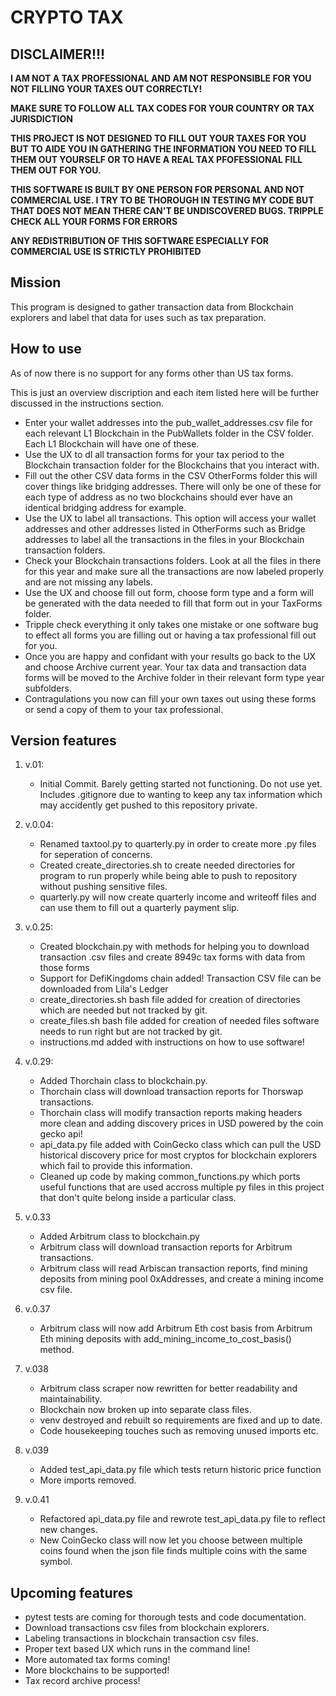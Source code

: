 # CRYPTO TAX

## DISCLAIMER!!!
**I AM NOT A TAX PROFESSIONAL AND AM NOT RESPONSIBLE FOR YOU NOT FILLING YOUR TAXES OUT CORRECTLY!** 

**MAKE SURE TO FOLLOW ALL TAX CODES FOR YOUR COUNTRY OR TAX JURISDICTION**

**THIS PROJECT IS NOT DESIGNED TO FILL OUT YOUR TAXES FOR YOU BUT TO AIDE YOU IN GATHERING THE INFORMATION YOU NEED TO FILL THEM OUT YOURSELF OR TO HAVE A REAL TAX PFOFESSIONAL FILL THEM OUT FOR YOU.**

**THIS SOFTWARE IS BUILT BY ONE PERSON FOR PERSONAL AND NOT COMMERCIAL USE. I TRY TO BE THOROUGH IN TESTING MY CODE BUT THAT DOES NOT MEAN THERE CAN'T BE UNDISCOVERED BUGS. TRIPPLE CHECK ALL YOUR FORMS FOR ERRORS**

**ANY REDISTRIBUTION OF THIS SOFTWARE ESPECIALLY FOR COMMERCIAL USE IS STRICTLY PROHIBITED**


## Mission
This program is designed to gather transaction data from Blockchain explorers and label that data for uses such as tax preparation. 


## How to use
As of now there is no support for any forms other than US tax forms.

This is just an overview discription and each item listed here will be further discussed in the instructions section.

- Enter your wallet addresses into the pub_wallet_addresses.csv file for each relevant L1 Blockchain in the PubWallets folder in the CSV folder. Each L1 Blockchain will have one of these.
- Use the UX to dl all transaction forms for your tax period to the Blockchain transaction folder for the Blockchains that you interact with.
- Fill out the other CSV data forms in the CSV OtherForms folder this will cover things like bridging addresses. There will only be one of these for each type of address as no two blockchains should ever have an identical bridging address for example.
- Use the UX to label all transactions. This option will access your wallet addresses and other addresses listed in OtherForms such as Bridge addresses to label all the transactions in the files in your Blockchain transaction folders.
- Check your Blockchain transactions folders. Look at all the files in there for this year and make sure all the transactions are now labeled properly and are not missing any labels.
- Use the UX and choose fill out form, choose form type and a form will be generated with the data needed to fill that form out in your TaxForms folder.
- Tripple check everything it only takes one mistake or one software bug to effect all forms you are filling out or having a tax professional fill out for you.
- Once you are happy and confidant with your results go back to the UX and choose Archive current year. Your tax data and transaction data forms will be moved to the Archive folder in their relevant form type year subfolders.
- Contragulations you now can fill your own taxes out using these forms or send a copy of them to your tax professional.


## Version features
1. v.01: 

	- Initial Commit. Barely getting started not functioning. Do not use yet. Includes .gitignore due to wanting to keep any tax information which may accidently get pushed to this repository private.

2. v.0.04: 

	- Renamed taxtool.py to quarterly.py in order to create more .py files for seperation of concerns. 
	- Created create_directories.sh to create needed directories for program to run properly while being able to push to repository without pushing sensitive files.
	- quarterly.py will now create quarterly income and writeoff files and can use them to fill out a quarterly payment slip. 

3. v.0.25: 

	- Created blockchain.py with methods for helping you to download transaction .csv files and create 8949c tax forms with data from those forms
	- Support for DefiKingdoms chain added! Transaction CSV file can be downloaded from Lila's Ledger
	- create_directories.sh bash file added for creation of directories which are needed but not tracked by git.
	- create_files.sh bash file added for creation of needed files software needs to run right but are not tracked by git.
	- instructions.md added with instructions on how to use software!

4. v.0.29:

	- Added Thorchain class to blockchain.py.
	- Thorchain class will download transaction reports for Thorswap transactions.
	- Thorchain class will modify transaction reports making headers more clean and adding discovery prices in USD powered by the coin gecko api!
	- api_data.py file added with CoinGecko class which can pull the USD historical discovery price for most cryptos for blockchain explorers which fail to provide this information.
	- Cleaned up code by making common_functions.py which ports useful functions that are used accross multiple py files in this project that don't quite belong inside a particular class.

5. v.0.33

	- Added Arbitrum class to blockchain.py
	- Arbitrum class will download transaction reports for Arbitrum transactions.
	- Arbitrum class will read Arbiscan transaction reports, find mining deposits from mining pool 0xAddresses, and create a mining income csv file.

6. v.0.37
	- Arbitrum class will now add Arbitrum Eth cost basis from Arbitrum Eth mining deposits with add_mining_income_to_cost_basis() method. 

7. v.038
    - Arbitrum class scraper now rewritten for better readability and maintainability. 
    - Blockchain now broken up into separate class files.
    - venv destroyed and rebuilt so requirements are fixed and up to date.
    - Code housekeeping touches such as removing unused imports etc.

8. v.039
    - Added test_api_data.py file which tests return historic price function
    - More imports removed.  

9. v.0.41
    - Refactored api_data.py file and rewrote test_api_data.py file to reflect new changes.
    - New CoinGecko class will now let you choose between multiple coins found when the json file finds multiple coins with the same symbol.
	

## Upcoming features
- pytest tests are coming for thorough tests and code documentation.
- Download transactions csv files from blockchain explorers.
- Labeling transactions in blockchain transaction csv files.
- Proper text based UX which runs in the command line!
- More automated tax forms coming!
- More blockchains to be supported!
- Tax record archive process!
